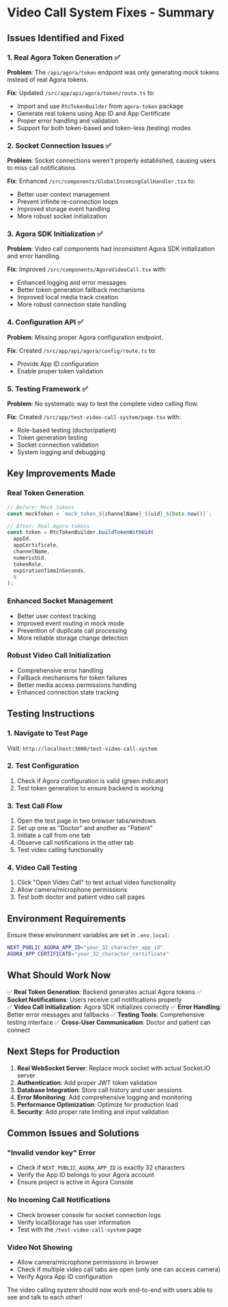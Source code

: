 # Video Call System Fixes - Summary

## Issues Identified and Fixed

### 1. **Real Agora Token Generation** ✅

**Problem**: The `/api/agora/token` endpoint was only generating mock tokens instead of real Agora tokens.

**Fix**: Updated `/src/app/api/agora/token/route.ts` to:

- Import and use `RtcTokenBuilder` from `agora-token` package
- Generate real tokens using App ID and App Certificate
- Proper error handling and validation
- Support for both token-based and token-less (testing) modes

### 2. **Socket Connection Issues** ✅

**Problem**: Socket connections weren't properly established, causing users to miss call notifications.

**Fix**: Enhanced `/src/components/GlobalIncomingCallHandler.tsx` to:

- Better user context management
- Prevent infinite re-connection loops
- Improved storage event handling
- More robust socket initialization

### 3. **Agora SDK Initialization** ✅

**Problem**: Video call components had inconsistent Agora SDK initialization and error handling.

**Fix**: Improved `/src/components/AgoraVideoCall.tsx` with:

- Enhanced logging and error messages
- Better token generation fallback mechanisms
- Improved local media track creation
- More robust connection state handling

### 4. **Configuration API** ✅

**Problem**: Missing proper Agora configuration endpoint.

**Fix**: Created `/src/app/api/agora/config/route.ts` to:

- Provide App ID configuration
- Enable proper token validation

### 5. **Testing Framework** ✅

**Problem**: No systematic way to test the complete video calling flow.

**Fix**: Created `/src/app/test-video-call-system/page.tsx` with:

- Role-based testing (doctor/patient)
- Token generation testing
- Socket connection validation
- System logging and debugging

## Key Improvements Made

### Real Token Generation

```typescript
// Before: Mock tokens
const mockToken = `mock_token_${channelName}_${uid}_${Date.now()}`;

// After: Real Agora tokens
const token = RtcTokenBuilder.buildTokenWithUid(
  appId,
  appCertificate,
  channelName,
  numericUid,
  tokenRole,
  expirationTimeInSeconds,
  0
);
```

### Enhanced Socket Management

- Better user context tracking
- Improved event routing in mock mode
- Prevention of duplicate call processing
- More reliable storage change detection

### Robust Video Call Initialization

- Comprehensive error handling
- Fallback mechanisms for token failures
- Better media access permissions handling
- Enhanced connection state tracking

## Testing Instructions

### 1. Navigate to Test Page

Visit: `http://localhost:3000/test-video-call-system`

### 2. Test Configuration

1. Check if Agora configuration is valid (green indicator)
2. Test token generation to ensure backend is working

### 3. Test Call Flow

1. Open the test page in two browser tabs/windows
2. Set up one as "Doctor" and another as "Patient"
3. Initiate a call from one tab
4. Observe call notifications in the other tab
5. Test video calling functionality

### 4. Video Call Testing

1. Click "Open Video Call" to test actual video functionality
2. Allow camera/microphone permissions
3. Test both doctor and patient video call pages

## Environment Requirements

Ensure these environment variables are set in `.env.local`:

```bash
NEXT_PUBLIC_AGORA_APP_ID="your_32_character_app_id"
AGORA_APP_CERTIFICATE="your_32_character_certificate"
```

## What Should Work Now

✅ **Real Token Generation**: Backend generates actual Agora tokens
✅ **Socket Notifications**: Users receive call notifications properly  
✅ **Video Call Initialization**: Agora SDK initializes correctly
✅ **Error Handling**: Better error messages and fallbacks
✅ **Testing Tools**: Comprehensive testing interface
✅ **Cross-User Communication**: Doctor and patient can connect

## Next Steps for Production

1. **Real WebSocket Server**: Replace mock socket with actual Socket.IO server
2. **Authentication**: Add proper JWT token validation
3. **Database Integration**: Store call history and user sessions
4. **Error Monitoring**: Add comprehensive logging and monitoring
5. **Performance Optimization**: Optimize for production load
6. **Security**: Add proper rate limiting and input validation

## Common Issues and Solutions

### "Invalid vendor key" Error

- Check if `NEXT_PUBLIC_AGORA_APP_ID` is exactly 32 characters
- Verify the App ID belongs to your Agora account
- Ensure project is active in Agora Console

### No Incoming Call Notifications

- Check browser console for socket connection logs
- Verify localStorage has user information
- Test with the `/test-video-call-system` page

### Video Not Showing

- Allow camera/microphone permissions in browser
- Check if multiple video call tabs are open (only one can access camera)
- Verify Agora App ID configuration

The video calling system should now work end-to-end with users able to see and talk to each other!
